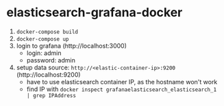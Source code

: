 # elasticsearch-grafana-docker

1. `docker-compose build`
2. `docker-compose up`
3. login to grafana (http://localhost:3000)
    - login: admin
    - password: admin
4. setup data source: `http://<elastic-container-ip>:9200` (http://localhost:9200)
    - have to use elasticsearch container IP, as the hostname won't work
    - find IP with `docker inspect grafanaelasticsearch_elasticsearch_1 | grep IPAddress`

  

